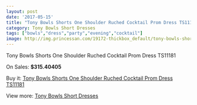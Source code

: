 ```yaml
---
layout: post
date: '2017-05-15'
title: "Tony Bowls Shorts One Shoulder Ruched Cocktail Prom Dress TS11181"
category: Tony Bowls Short Dresses
tags: ["bowls","dress","party","evening","cocktail"]
image: http://img.princessan.com/19172-thickbox_default/tony-bowls-shorts-one-shoulder-ruched-cocktail-prom-dress-ts11181.jpg
---
```

Tony Bowls Shorts One Shoulder Ruched Cocktail Prom Dress TS11181

On Sales: **$315.40405**
<a href="https://www.princessan.com/en/tony-bowls-short-dresses/8662-tony-bowls-shorts-one-shoulder-ruched-cocktail-prom-dress-ts11181.html"><amp-img layout="responsive" width="600" height="600" src="//img.princessan.com/19172-thickbox_default/tony-bowls-shorts-one-shoulder-ruched-cocktail-prom-dress-ts11181.jpg" alt="Tony Bowls Shorts One Shoulder Ruched Cocktail Prom Dress TS11181 0" /></a>
<a href="https://www.princessan.com/en/tony-bowls-short-dresses/8662-tony-bowls-shorts-one-shoulder-ruched-cocktail-prom-dress-ts11181.html"><amp-img layout="responsive" width="600" height="600" src="//img.princessan.com/19175-thickbox_default/tony-bowls-shorts-one-shoulder-ruched-cocktail-prom-dress-ts11181.jpg" alt="Tony Bowls Shorts One Shoulder Ruched Cocktail Prom Dress TS11181 1" /></a>
<a href="https://www.princessan.com/en/tony-bowls-short-dresses/8662-tony-bowls-shorts-one-shoulder-ruched-cocktail-prom-dress-ts11181.html"><amp-img layout="responsive" width="600" height="600" src="//img.princessan.com/19174-thickbox_default/tony-bowls-shorts-one-shoulder-ruched-cocktail-prom-dress-ts11181.jpg" alt="Tony Bowls Shorts One Shoulder Ruched Cocktail Prom Dress TS11181 2" /></a>
<a href="https://www.princessan.com/en/tony-bowls-short-dresses/8662-tony-bowls-shorts-one-shoulder-ruched-cocktail-prom-dress-ts11181.html"><amp-img layout="responsive" width="600" height="600" src="//img.princessan.com/19173-thickbox_default/tony-bowls-shorts-one-shoulder-ruched-cocktail-prom-dress-ts11181.jpg" alt="Tony Bowls Shorts One Shoulder Ruched Cocktail Prom Dress TS11181 3" /></a>

Buy it: [Tony Bowls Shorts One Shoulder Ruched Cocktail Prom Dress TS11181](https://www.princessan.com/en/tony-bowls-short-dresses/8662-tony-bowls-shorts-one-shoulder-ruched-cocktail-prom-dress-ts11181.html "Tony Bowls Shorts One Shoulder Ruched Cocktail Prom Dress TS11181")

View more: [Tony Bowls Short Dresses](https://www.princessan.com/en/70-tony-bowls-short-dresses "Tony Bowls Short Dresses")